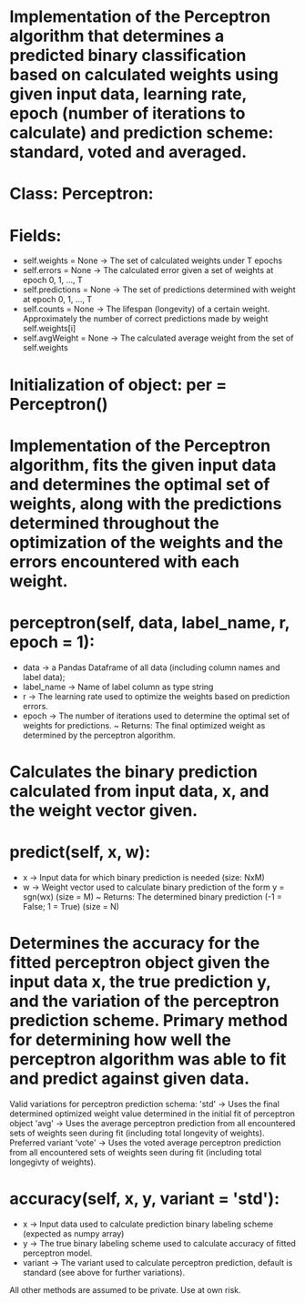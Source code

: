 # Implementation of the Perceptron algorithm that determines a predicted binary classification based on calculated weights using given input data, learning rate, epoch (number of iterations to calculate) and prediction scheme: standard, voted and averaged.

# Class: Perceptron:
  # Fields:
   * self.weights = None -> The set of calculated weights under T epochs 
   * self.errors = None -> The calculated error given a set of weights at epoch 0, 1, ..., T 
   * self.predictions = None -> The set of predictions determined with weight at epoch 0, 1, ..., T
   * self.counts = None -> The lifespan (longevity) of a certain weight. Approximately the number of correct predictions made by weight self.weights[i]
   * self.avgWeight = None -> The calculated average weight from the set of self.weights
   # Initialization of object: per = Perceptron()
 
 # Implementation of the Perceptron algorithm, fits the given input data and determines the optimal set of weights, along with the predictions determined throughout      the optimization of the weights and the errors encountered with each weight. 
 # perceptron(self, data, label_name, r, epoch = 1):
  * data -> a Pandas Dataframe of all data (including column names and label data);
  * label_name -> Name of label column as type string 
  * r -> The learning rate used to optimize the weights based on prediction errors.
  * epoch -> The number of iterations used to determine the optimal set of weights for predictions.
  ~ Returns: The final optimized weight as determined by the perceptron algorithm.
  
  
# Calculates the binary prediction calculated from input data, x, and the weight vector given.
 # predict(self, x, w):
  * x -> Input data for which binary prediction is needed (size: NxM)
  * w -> Weight vector used to calculate binary prediction of the form y = sgn(wx) (size = M)
  ~ Returns: The determined binary prediction (-1 = False; 1 = True) (size = N)
 
 # Determines the accuracy for the fitted perceptron object given the input data x, the true prediction y, and the variation of the perceptron prediction scheme. Primary method for determining how well the perceptron algorithm was able to fit and predict against given data. 
 Valid variations for perceptron prediction schema: 
 'std' -> Uses the final determined optimized weight value determined in the initial fit of perceptron object
 'avg' -> Uses the average perceptron prediction from all encountered sets of weights seen during fit (including total longevity of weights). Preferred variant
 'vote' -> Uses the voted average perceptron prediction from all encountered sets of weights seen during fit (including total longegivty of weights). 
  # accuracy(self, x, y, variant = 'std'):
   * x -> Input data used to calculate prediction binary labeling scheme (expected as numpy array)
   * y -> The true binary labeling scheme used to calculate accuracy of fitted perceptron model.
   * variant -> The variant used to calculate perceptron prediction, default is standard (see above for further variations).
  
  All other methods are assumed to be private. Use at own risk.
